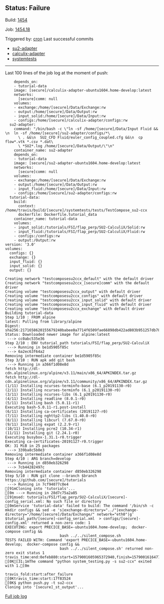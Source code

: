 ## Status: Failure 
Build: [1454](https://travis-ci.org/precice/systemtests/builds/636821308) 

Job: [1454.18](https://travis-ci.org/precice/systemtests/jobs/636821326) 

Triggered by: [cron](https://github.com/precice/systemtests/compare/968fe698268820917cf52199d2d3dcbaaf61fbaf...4c749ac41fec1ac0cc04f8e71fcd731e33705ab1) 
Last successful commits 
* [su2-adapter](https://github.com/precice/su2-adapter/compare/a3186951163a...e8f7f22f56cb)
* [calculix-adapter](https://github.com/precice/calculix-adapter/compare/6e941caa282e...b01641e40c11)
* [systemtests](https://github.com/precice/systemtests/compare/4f15349af2e6b142f80dbeffbfffd5e75ea93b7e...ff457bed2521c9ab78f7f6e490c7785219151c1e) 

---
Last 100 lines of the job log at the moment of push:
```
    depends_on:
    - tutorial-data
    image: [secure]/calculix-adapter-ubuntu1604.home-develop:latest
    networks:
      [secure]comm: null
    volumes:
    - exchange:/home/[secure]/Data/Exchange:rw
    - output:/home/[secure]/Data/Output:rw
    - input_solid:/home/[secure]/Data/Input:rw
    - configs:/home/[secure]/calculix-adapter/configs:rw
  su2-adapter:
    command: "/bin/bash -c \"ln -sf /home/[secure]/Data/Input Fluid && \n  ln -sf /home/[secure]/su2-adapter/configs/*\
      \ . &&\n  SU2_CFD Fluid/euler_config_coupled.cfg &&\n  cp flow*.vtk *.csv *.dat\
      \ *SU2*.log /home/[secure]/Data/Output/\"\n"
    container_name: su2-adapter
    depends_on:
    - tutorial-data
    image: [secure]/su2-adapter-ubuntu1604.home-develop:latest
    networks:
      [secure]comm: null
    volumes:
    - exchange:/home/[secure]/Data/Exchange:rw
    - output:/home/[secure]/Data/Output:rw
    - input_fluid:/home/[secure]/Data/Input:rw
    - configs:/home/[secure]/su2-adapter/configs:rw
  tutorial-data:
    build:
      context: /home/travis/build/[secure]/systemtests/tests/TestCompose_su2-ccx
      dockerfile: Dockerfile.tutorial_data
    container_name: tutorial-data
    volumes:
    - input_solid:/tutorials/FSI/flap_perp/SU2-CalculiX/Solid:rw
    - input_fluid:/tutorials/FSI/flap_perp/SU2-CalculiX/Fluid:rw
    - configs:/configs:rw
    - output:/Output:rw
version: '3.0'
volumes:
  configs: {}
  exchange: {}
  input_fluid: {}
  input_solid: {}
  output: {}

Creating network "testcomposesu2ccx_default" with the default driver
Creating network "testcomposesu2ccx_[secure]comm" with the default driver
Creating volume "testcomposesu2ccx_output" with default driver
Creating volume "testcomposesu2ccx_configs" with default driver
Creating volume "testcomposesu2ccx_input_solid" with default driver
Creating volume "testcomposesu2ccx_input_fluid" with default driver
Creating volume "testcomposesu2ccx_exchange" with default driver
Building tutorial-data
Step 1/10 : FROM alpine
latest: Pulling from library/alpine
Digest: sha256:2171658620155679240babee0a7714f6509fae66898db422ad803b951257db78
Status: Downloaded newer image for alpine:latest
 ---> cc0abc535e36
Step 2/10 : ENV tutorial_path tutorials/FSI/flap_perp/SU2-CalculiX
 ---> Running in be1d5905f85c
 ---> 6a2ec63f64a2
Removing intermediate container be1d5905f85c
Step 3/10 : RUN apk add git bash
 ---> Running in a366f1d08e8d
fetch http://dl-cdn.alpinelinux.org/alpine/v3.11/main/x86_64/APKINDEX.tar.gz
fetch http://dl-cdn.alpinelinux.org/alpine/v3.11/community/x86_64/APKINDEX.tar.gz
(1/11) Installing ncurses-terminfo-base (6.1_p20191130-r0)
(2/11) Installing ncurses-terminfo (6.1_p20191130-r0)
(3/11) Installing ncurses-libs (6.1_p20191130-r0)
(4/11) Installing readline (8.0.1-r0)
(5/11) Installing bash (5.0.11-r1)
Executing bash-5.0.11-r1.post-install
(6/11) Installing ca-certificates (20191127-r0)
(7/11) Installing nghttp2-libs (1.40.0-r0)
(8/11) Installing libcurl (7.67.0-r0)
(9/11) Installing expat (2.2.9-r1)
(10/11) Installing pcre2 (10.34-r1)
(11/11) Installing git (2.24.1-r0)
Executing busybox-1.31.1-r8.trigger
Executing ca-certificates-20191127-r0.trigger
OK: 31 MiB in 25 packages
 ---> 339ba8c5b0e3
Removing intermediate container a366f1d08e8d
Step 4/10 : ARG branch=develop
 ---> Running in d850eb326298
 ---> 7cb44282497c
Removing intermediate container d850eb326298
Step 5/10 : RUN git clone --branch $branch https://github.com/[secure]/tutorials
 ---> Running in 7cf94077c0e4
[91mCloning into 'tutorials'...
[0m ---> Running in 28d7c75a2a85
[91msed: tutorials/FSI/flap_perp/SU2-CalculiX/[secure]-config_serial.xml: No such file or directory
[0mService 'tutorial-data' failed to build: The command '/bin/sh -c mkdir configs && sed -e 's|exchange-directory="../"|exchange-directory="/home/[secure]/Data/Exchange/" network="eth0"|g'    $tutorial_path/[secure]-config_serial.xml  > configs/[secure]-config.xml' returned a non-zero code: 1
EXECUTING: export PRECICE_BASE=-ubuntu1604.home-develop;  docker-compose config &&
                         bash ../../silent_compose.sh
TESTS FAILED WITH: Command 'export PRECICE_BASE=-ubuntu1604.home-develop;  docker-compose config &&
                         bash ../../silent_compose.sh' returned non-zero exit status 1
travis_time:end:0efeb880:start=1579001605965372940,finish=1579001616477088472,duration=10511715532,event=script[0K[31;1mThe command "python system_testing.py -s su2-ccx" exited with 1.[0m

travis_fold:start:after_failure[0Ktravis_time:start:17f83524[0K$ python push.py -t su2-ccx
Cloning into '[secure]_st_output'...

```
[
Full job log](https://api.travis-ci.org/v3/job/636821326/log.txt)